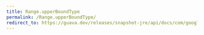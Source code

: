 ```yaml
---
title: Range.upperBoundType
permalink: /Range.upperBoundType/
redirect_to: https://guava.dev/releases/snapshot-jre/api/docs/com/google/common/collect/Range.html#upperBoundType--
---
```

